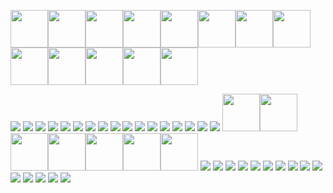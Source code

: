 <img src="https://i0.wp.com/qualiacomputing.com/wp-content/uploads/2016/11/tumblr_n0cqosn9ww1rpco88o2_400.gif" width="60" height="60"><img src="https://i0.wp.com/qualiacomputing.com/wp-content/uploads/2016/11/tumblr_n0cqosn9ww1rpco88o2_400.gif" width="60" height="60"><img src="https://i0.wp.com/qualiacomputing.com/wp-content/uploads/2016/11/tumblr_n0cqosn9ww1rpco88o2_400.gif" width="60" height="60"><img src="https://i0.wp.com/qualiacomputing.com/wp-content/uploads/2016/11/tumblr_n0cqosn9ww1rpco88o2_400.gif" width="60" height="60"><img src="https://i0.wp.com/qualiacomputing.com/wp-content/uploads/2016/11/tumblr_n0cqosn9ww1rpco88o2_400.gif" width="60" height="60"><img src="https://i0.wp.com/qualiacomputing.com/wp-content/uploads/2016/11/tumblr_n0cqosn9ww1rpco88o2_400.gif" width="60" height="60"><img src="https://i0.wp.com/qualiacomputing.com/wp-content/uploads/2016/11/tumblr_n0cqosn9ww1rpco88o2_400.gif" width="60" height="60"><img src="https://i0.wp.com/qualiacomputing.com/wp-content/uploads/2016/11/tumblr_n0cqosn9ww1rpco88o2_400.gif" width="60" height="60"><img src="https://i0.wp.com/qualiacomputing.com/wp-content/uploads/2016/11/tumblr_n0cqosn9ww1rpco88o2_400.gif" width="60" height="60"><img src="https://i0.wp.com/qualiacomputing.com/wp-content/uploads/2016/11/tumblr_n0cqosn9ww1rpco88o2_400.gif" width="60" height="60"><img src="https://i0.wp.com/qualiacomputing.com/wp-content/uploads/2016/11/tumblr_n0cqosn9ww1rpco88o2_400.gif" width="60" height="60"><img src="https://i0.wp.com/qualiacomputing.com/wp-content/uploads/2016/11/tumblr_n0cqosn9ww1rpco88o2_400.gif" width="60" height="60"><img src="https://i0.wp.com/qualiacomputing.com/wp-content/uploads/2016/11/tumblr_n0cqosn9ww1rpco88o2_400.gif" width="60" height="60">












![](https://media.tenor.com/JiWSJK_p0IYAAAAM/bocchi-bocchitherock.gif)
![](https://media.tenor.com/CRLweOE387YAAAAM/bocchitherock-bocchi.gif)
![](https://media.tenor.com/__qIkzuvZAkAAAAM/bocchi-bocchitherock.gif)
![](https://steamuserimages-a.akamaihd.net/ugc/1964161668088154062/11952FCDE844145DF5B8C1DD2756C79DFF030D0B/?imw=1200&impolicy=Letterbox)
![](https://encrypted-tbn0.gstatic.com/images?q=tbn:ANd9GcQydU6p5f2jeSEhcy81HDVK0ZQz4KyQibHWaA&s)
![](https://avatarfiles.alphacoders.com/371/371713.jpg)
![](https://storage.googleapis.com/sticker-prod/fNXROuQhb1WEmo4KfrlF/cover-1.thumb256.png)
![](https://static.myfigurecollection.net/upload/items/1/1971073-b6dc4.jpg)
![](https://encrypted-tbn0.gstatic.com/images?q=tbn:ANd9GcRyilKarytoDyLX4KNxu6ALxAbejNw7_G9iwg&s)
![](https://styles.redditmedia.com/t5_7px0jr/styles/communityIcon_gighbjkfdrba1.png)
![](https://encrypted-tbn0.gstatic.com/images?q=tbn:ANd9GcSYmn-odmb4tEVAuHacDtKQc2JxUL6qqL8buQ&s)
![](https://styles.redditmedia.com/t5_7sxszq/styles/profileIcon_jarbupyv3gda1.jpg?width=256&height=256&frame=1&auto=webp&crop=256:256,smart&s=e5056d615114c4d2dbe2c9ac87f44dec6e2704ce)
![](https://encrypted-tbn0.gstatic.com/images?q=tbn:ANd9GcTQAJBaEybojozHMTOx03hf034WGafxo9Agiw&s)
![](https://steamuserimages-a.akamaihd.net/ugc/2044110982204960400/519CAA82F6081B6F817FAAB927C3259FD40C381E/?imw=512&&ima=fit&impolicy=Letterbox&imcolor=%23000000&letterbox=false)
![](https://steamuserimages-a.akamaihd.net/ugc/5090788754020115927/2E77791D539391D0D0A740E0E6280DD3ED9C7F1E/?imw=512&&ima=fit&impolicy=Letterbox&imcolor=%23000000&letterbox=false)
![](https://encrypted-tbn0.gstatic.com/images?q=tbn:ANd9GcR4MnPH5jTeTOj3Z6rjNwSezNxB1VcYUbqK9Q&s)
![](https://encrypted-tbn0.gstatic.com/images?q=tbn:ANd9GcQoqN-h6h18PrE8i6titA4_EOjS-qpr2SN5uA&s)
<img src="https://i.gifer.com/origin/cf/cf5119ed02387092fb7c454baa3372db.gif" width="60" height="60"><img src="https://i.gifer.com/origin/cf/cf5119ed02387092fb7c454baa3372db.gif" width="60" height="60"><img src="https://i.gifer.com/origin/cf/cf5119ed02387092fb7c454baa3372db.gif" width="60" height="60"><img src="https://i.gifer.com/origin/cf/cf5119ed02387092fb7c454baa3372db.gif" width="60" height="60"><img src="https://i.gifer.com/origin/cf/cf5119ed02387092fb7c454baa3372db.gif" width="60" height="60"><img src="https://i.gifer.com/origin/cf/cf5119ed02387092fb7c454baa3372db.gif" width="60" height="60"><img src="https://i.gifer.com/origin/cf/cf5119ed02387092fb7c454baa3372db.gif" width="60" height="60">
![](https://encrypted-tbn0.gstatic.com/images?q=tbn:ANd9GcR5wAnGIc418I3TLpe1NHVQw3BOOMXUqWuCuQ&s)
![](https://steamuserimages-a.akamaihd.net/ugc/1839154721186218616/5F12EA32817BEA3E6564A1CE89A0D71F80ACD6C3/?imw=5000&imh=5000&ima=fit&impolicy=Letterbox&imcolor=%23000000&letterbox=false)
![](https://steamuserimages-a.akamaihd.net/ugc/1826775175690221917/641D8CACE7AB8ED35B05C320202F19A4112F270C/?imw=512&&ima=fit&impolicy=Letterbox&imcolor=%23000000&letterbox=false)
![](https://steamuserimages-a.akamaihd.net/ugc/1693905007833031119/7F9ECE03BE70F218EE9AD88D00B62C16CDF758DC/?imw=512&&ima=fit&impolicy=Letterbox&imcolor=%23000000&letterbox=false)
![](https://steamuserimages-a.akamaihd.net/ugc/1809896678258102805/7C62D3C6808B09B43107DE1F0F457208BA364DAF/?imw=512&&ima=fit&impolicy=Letterbox&imcolor=%23000000&letterbox=false)
![](https://emoji.discadia.com/emojis/303b1ee9-941c-45ba-a2c9-3f00489e1ffc.GIF)
![](https://steamuserimages-a.akamaihd.net/ugc/1702911676506119594/C4BD8E869EC70CD6AA3F408F6B0891832F394F0D/?imw=512&&ima=fit&impolicy=Letterbox&imcolor=%23000000&letterbox=false)
![](https://encrypted-tbn0.gstatic.com/images?q=tbn:ANd9GcR2cSp_Tvquwd17Ikb5GK3WaqkBSx-1NcrZcQ&s)
![](https://pa1.aminoapps.com/8498/ed02be9d30168ad9a9c02f53e1fc00848d44516br1-498-498_128.gif)
![](https://steamuserimages-a.akamaihd.net/ugc/2148838843015075103/6AB17698979374E462132F5CC62FE17F509B719E/?imw=512&&ima=fit&impolicy=Letterbox&imcolor=%23000000&letterbox=false)
![](https://steamuserimages-a.akamaihd.net/ugc/2148838843021082779/642A3CEC995937E3563D588361FEA71F72814847/?imw=512&&ima=fit&impolicy=Letterbox&imcolor=%23000000&letterbox=false)
![](https://steamuserimages-a.akamaihd.net/ugc/2307596441888321762/7298BD3E10415CB5A4EAF7B2F84358AF0645E3B8/?imw=512&&ima=fit&impolicy=Letterbox&imcolor=%23000000&letterbox=false)
![](https://steamuserimages-a.akamaihd.net/ugc/2278321141619635053/FE9F7D294D214AF66547E2E930DE59107BE5A68E/?imw=512&&ima=fit&impolicy=Letterbox&imcolor=%23000000&letterbox=false)
![](https://steamuserimages-a.akamaihd.net/ugc/2285078443745961541/1C5B58E3C22BECEF70BB669E94714798F885E55D/?imw=512&&ima=fit&impolicy=Letterbox&imcolor=%23000000&letterbox=false)
![](https://cdn.7tv.app/emote/657499216938fe60b1e5c239/4x.gif)

